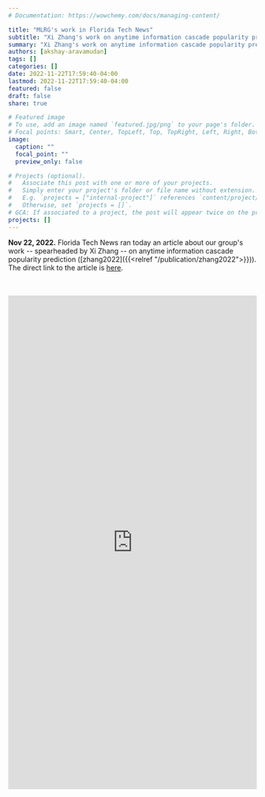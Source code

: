 ```yaml
---
# Documentation: https://wowchemy.com/docs/managing-content/

title: "MLRG's work in Florida Tech News"
subtitle: "Xi Zhang's work on anytime information cascade popularity prediction was featured in Florida Tech News."
summary: "Xi Zhang's work on anytime information cascade popularity prediction was featured in Florida Tech News."
authors: [akshay-aravamudan]
tags: []
categories: []
date: 2022-11-22T17:59:40-04:00
lastmod: 2022-11-22T17:59:40-04:00
featured: false
draft: false
share: true

# Featured image
# To use, add an image named `featured.jpg/png` to your page's folder.
# Focal points: Smart, Center, TopLeft, Top, TopRight, Left, Right, BottomLeft, Bottom, BottomRight.
image:
  caption: ""
  focal_point: ""
  preview_only: false

# Projects (optional).
#   Associate this post with one or more of your projects.
#   Simply enter your project's folder or file name without extension.
#   E.g. `projects = ["internal-project"]` references `content/project/deep-learning/index.md`.
#   Otherwise, set `projects = []`.
# GCA: If associated to a project, the post will appear twice on the project page.
projects: []
---
```


**Nov 22, 2022.** Florida Tech News ran today an article about our group's work -- spearheaded by Xi Zhang -- on anytime information cascade popularity prediction ([zhang2022]({{<relref "/publication/zhang2022">}})). The direct link to the article is [here](https://news.fit.edu/academics-research/university-study-examines-viral-probability-of-social-media-posts/).

<!--more-->

<br>
<br>

<iframe src="https://news.fit.edu/academics-research/university-study-examines-viral-probability-of-social-media-posts/" frameborder="0" height="1000" width="100%"></iframe>

<br>
<br>



